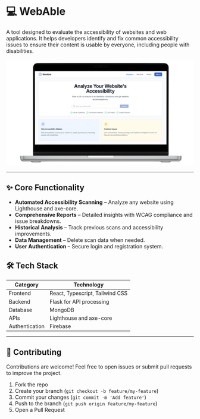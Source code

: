 # 💻 WebAble 

 A tool designed to evaluate the accessibility of websites and web applications. It helps developers identify and fix common accessibility issues to ensure their content is usable by everyone, including people with disabilities.

![Accessibility Analyzer Dashboard](public/Dashboard.png)

----

## ✨ Core Functionality

- **Automated Accessibility Scanning** – Analyze any website using Lighthouse and axe-core.
- **Comprehensive Reports** – Detailed insights with WCAG compliance and issue breakdowns.
- **Historical Analysis** – Track previous scans and accessibility improvements.
- **Data Management** – Delete scan data when needed.
- **User Authentication** – Secure login and registration system.

## 🛠️ Tech Stack

| Category      | Technology                                   |
|---------------|----------------------------------------------|
| Frontend      | React, Typescript, Tailwind CSS              |
| Backend       | Flask for API processing                     |
| Database      | MongoDB                                      |
| APIs          | Lighthouse and axe-core                      |
| Authentication | Firebase                                    |

---
## 🤝 Contributing

Contributions are welcome! Feel free to open issues or submit pull requests to improve the project.

1. Fork the repo
2. Create your branch (`git checkout -b feature/my-feature`)
3. Commit your changes (`git commit -m 'Add feature'`)
4. Push to the branch (`git push origin feature/my-feature`)
5. Open a Pull Request

